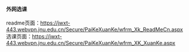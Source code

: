 #### 外网选课
readme页面：https://jwxt-443.webvpn.jnu.edu.cn/Secure/PaiKeXuanKe/wfrm_Xk_ReadMeCn.aspx  
选课页面：https://jwxt-443.webvpn.jnu.edu.cn/Secure/PaiKeXuanKe/wfrm_XK_XuanKe.aspx
